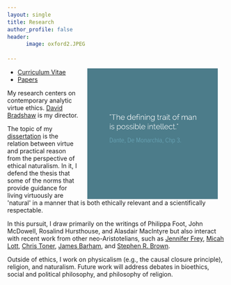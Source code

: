 ```yaml
---
layout: single
title: Research
author_profile: false
header:
      image: oxford2.JPEG

--- 
```


<img src="/images/possibleintellect.png" alt="dante-intellect" align="right" hspace="20" height="300" width="300">

* [Curriculum Vitae](/cv)
* [Papers](https://uky.academia.edu/KeithBuhler)

My research centers on contemporary analytic virtue ethics. [David Bradshaw](https://philosophy.as.uky.edu/users/dbradsh) is my director. 

The topic of my [dissertation](/phd) is the relation between virtue and practical reason from the perspective of ethical naturalism. In it, I defend the thesis that some of the norms that provide guidance for living virtuously are 'natural' in a manner that is both ethically relevant and a scientifically respectable. 

In this pursuit, I draw primarily on the writings of Philippa Foot, John McDowell, Rosalind Hursthouse, and Alasdair MacIntyre but also interact with recent work from other neo-Aristotelians, such as [Jennifer Frey](https://jennfrey.wordpress.com/), [Micah Lott](http://www.bc.edu/schools/cas/philosophy/faculty/lott.html), [Chris Toner](https://www.stthomas.edu/philosophy/faculty/christopher-h-toner.html), [James Barham](http://www.isnature.org/Bios/Barham.htm), and [Stephen R. Brown](http://old.briarcliff.edu/departments/theology/theo_new/brown.aspx). 

Outside of ethics, I work on physicalism (e.g., the causal closure principle), religion, and naturalism. Future work will address debates in bioethics, social and political philosophy, and philosophy of religion. 